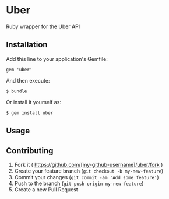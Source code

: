 # Uber

Ruby wrapper for the Uber API

## Installation

Add this line to your application's Gemfile:

    gem 'uber'

And then execute:

    $ bundle

Or install it yourself as:

    $ gem install uber

## Usage



## Contributing

1. Fork it ( https://github.com/[my-github-username]/uber/fork )
2. Create your feature branch (`git checkout -b my-new-feature`)
3. Commit your changes (`git commit -am 'Add some feature'`)
4. Push to the branch (`git push origin my-new-feature`)
5. Create a new Pull Request
